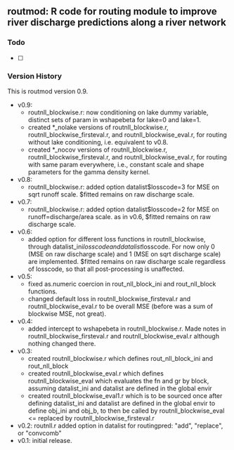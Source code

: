 routmod: R code for routing module to improve river discharge predictions along a river network
-----------------------------------------------------------------------------------------------

### Todo

* [ ] 


### Version History

This is routmod version 0.9.

* v0.9:
  - routnll_blockwise.r: now conditioning on lake dummy variable, distinct sets of param in wshapebeta for lake=0 and lake=1.
  - created *_nolake versions of routnll_blockwise.r, routnll_blockwise_firsteval.r, and routnll_blockwise_eval.r, for routing without lake conditioning, i.e. equivalent to v0.8.
  - created *_nocov versions of routnll_blockwise.r, routnll_blockwise_firsteval.r, and routnll_blockwise_eval.r, for routing with same param everywhere, i.e., constant scale and shape parameters for the gamma density kernel.
* v0.8:
  - routnll_blockwise.r: added option datalist$losscode=3 for MSE on sqrt runoff scale. $fitted remains on raw discharge scale.
* v0.7:
  - routnll_blockwise.r: added option datalist$losscode=2 for MSE on runoff=discharge/area scale. as in v0.6, $fitted remains on raw discharge scale.
* v0.6:
  - added option for different loss functions in routnll_blockwise, through datalist_ini$losscode and datalist$losscode. For now only 0 (MSE on raw discharge scale) and 1 (MSE on sqrt discharge scale) are implemented. $fitted remains on raw discharge scale regardless of losscode, so that all post-processing is unaffected.
* v0.5:
  - fixed as.numeric coercion in rout_nll_block_ini and rout_nll_block functions.
  - changed default loss in routnll_blockwise_firsteval.r and routnll_blockwise_eval.r to be overall MSE (before was a sum of blockwise MSE, not great).
* v0.4:
  - added intercept to wshapebeta in routnll_blockwise.r. Made notes in routnll_blockwise_firsteval.r and routnll_blockwise_eval.r although nothing changed there.
* v0.3:
  - created routnll_blockwise.r which defines rout_nll_block_ini and rout_nll_block
  - created routnll_blockwise_eval.r which defines routnll_blockwise_eval which evaluates the fn and gr by block, assuming datalist_ini and datalist are defined in the global envir
  - created routnll_blockwise_eval1.r which is to be sourced once after defining datalist_ini and datalist are defined in the global envir to define obj_ini and obj_b, to then be called by routnll_blockwise_eval <= replaced by routnll_blockwise_firsteval.r
* v0.2: routnll.r added option in datalist for routingpred: "add", "replace", or "convcomb"
* v0.1: initial release.


